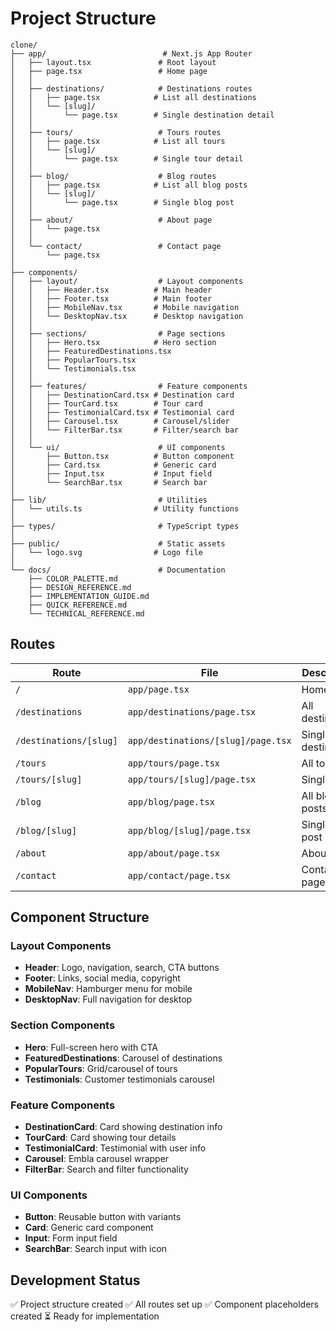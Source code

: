 # Project Structure

```
clone/
├── app/                          # Next.js App Router
│   ├── layout.tsx               # Root layout
│   ├── page.tsx                 # Home page
│   │
│   ├── destinations/            # Destinations routes
│   │   ├── page.tsx            # List all destinations
│   │   └── [slug]/
│   │       └── page.tsx        # Single destination detail
│   │
│   ├── tours/                   # Tours routes
│   │   ├── page.tsx            # List all tours
│   │   └── [slug]/
│   │       └── page.tsx        # Single tour detail
│   │
│   ├── blog/                    # Blog routes
│   │   ├── page.tsx            # List all blog posts
│   │   └── [slug]/
│   │       └── page.tsx        # Single blog post
│   │
│   ├── about/                   # About page
│   │   └── page.tsx
│   │
│   └── contact/                 # Contact page
│       └── page.tsx
│
├── components/
│   ├── layout/                  # Layout components
│   │   ├── Header.tsx          # Main header
│   │   ├── Footer.tsx          # Main footer
│   │   ├── MobileNav.tsx       # Mobile navigation
│   │   └── DesktopNav.tsx      # Desktop navigation
│   │
│   ├── sections/                # Page sections
│   │   ├── Hero.tsx            # Hero section
│   │   ├── FeaturedDestinations.tsx
│   │   ├── PopularTours.tsx
│   │   └── Testimonials.tsx
│   │
│   ├── features/                # Feature components
│   │   ├── DestinationCard.tsx # Destination card
│   │   ├── TourCard.tsx        # Tour card
│   │   ├── TestimonialCard.tsx # Testimonial card
│   │   ├── Carousel.tsx        # Carousel/slider
│   │   └── FilterBar.tsx       # Filter/search bar
│   │
│   └── ui/                      # UI components
│       ├── Button.tsx          # Button component
│       ├── Card.tsx            # Generic card
│       ├── Input.tsx           # Input field
│       └── SearchBar.tsx       # Search bar
│
├── lib/                         # Utilities
│   └── utils.ts                # Utility functions
│
├── types/                       # TypeScript types
│
├── public/                      # Static assets
│   └── logo.svg                # Logo file
│
└── docs/                        # Documentation
    ├── COLOR_PALETTE.md
    ├── DESIGN_REFERENCE.md
    ├── IMPLEMENTATION_GUIDE.md
    ├── QUICK_REFERENCE.md
    └── TECHNICAL_REFERENCE.md
```

## Routes

| Route | File | Description |
|-------|------|-------------|
| `/` | `app/page.tsx` | Home page |
| `/destinations` | `app/destinations/page.tsx` | All destinations |
| `/destinations/[slug]` | `app/destinations/[slug]/page.tsx` | Single destination |
| `/tours` | `app/tours/page.tsx` | All tours |
| `/tours/[slug]` | `app/tours/[slug]/page.tsx` | Single tour |
| `/blog` | `app/blog/page.tsx` | All blog posts |
| `/blog/[slug]` | `app/blog/[slug]/page.tsx` | Single blog post |
| `/about` | `app/about/page.tsx` | About page |
| `/contact` | `app/contact/page.tsx` | Contact page |

## Component Structure

### Layout Components
- **Header**: Logo, navigation, search, CTA buttons
- **Footer**: Links, social media, copyright
- **MobileNav**: Hamburger menu for mobile
- **DesktopNav**: Full navigation for desktop

### Section Components
- **Hero**: Full-screen hero with CTA
- **FeaturedDestinations**: Carousel of destinations
- **PopularTours**: Grid/carousel of tours
- **Testimonials**: Customer testimonials carousel

### Feature Components
- **DestinationCard**: Card showing destination info
- **TourCard**: Card showing tour details
- **TestimonialCard**: Testimonial with user info
- **Carousel**: Embla carousel wrapper
- **FilterBar**: Search and filter functionality

### UI Components
- **Button**: Reusable button with variants
- **Card**: Generic card component
- **Input**: Form input field
- **SearchBar**: Search input with icon

## Development Status
✅ Project structure created
✅ All routes set up
✅ Component placeholders created
⏳ Ready for implementation
